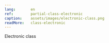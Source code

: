 ```yaml
---
lang:       en
ref:        partial-class-electronic
caption:    assets/images/electronic-class.png
readMore:   class-electronic
---
```


Electronic class
